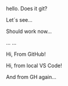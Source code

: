 hello. Does it git?

Let´s see...

Should work now...

...
...




Hi, From GitHub!

Hi, from local VS Code!

And from GH again...
